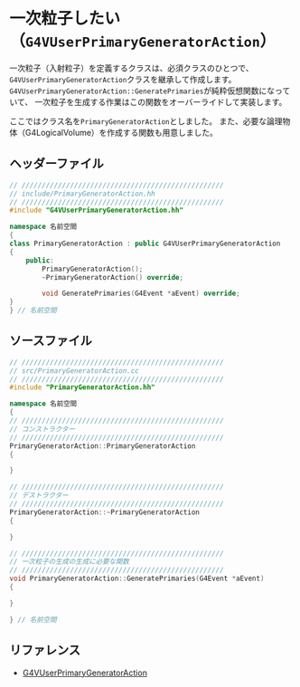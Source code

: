 # 一次粒子したい（``G4VUserPrimaryGeneratorAction``）

一次粒子（入射粒子）を定義するクラスは、必須クラスのひとつで、
``G4VUserPrimaryGeneratorAction``クラスを継承して作成します。
``G4VUserPrimaryGeneratorAction::GeneratePrimaries``が純粋仮想関数になっていて、
一次粒子を生成する作業はこの関数をオーバーライドして実装します。

ここではクラス名を``PrimaryGeneratorAction``としました。
また、必要な論理物体（G4LogicalVolume）を作成する関数も用意しました。

## ヘッダーファイル

```cpp
// //////////////////////////////////////////////////
// include/PrimaryGeneratorAction.hh
// //////////////////////////////////////////////////
#include "G4VUserPrimaryGeneratorAction.hh"

namespace 名前空間
{
class PrimaryGeneratorAction : public G4VUserPrimaryGeneratorAction
{
    public:
        PrimaryGeneratorAction();
        ~PrimaryGeneratorAction() override;

        void GeneratePrimaries(G4Event *aEvent) override;
}
} // 名前空間
```

## ソースファイル

```cpp
// //////////////////////////////////////////////////
// src/PrimaryGeneratorAction.cc
// //////////////////////////////////////////////////
#include "PrimaryGeneratorAction.hh"

namespace 名前空間
{
// //////////////////////////////////////////////////
// コンストラクター
// //////////////////////////////////////////////////
PrimaryGeneratorAction::PrimaryGeneratorAction
{

}

// //////////////////////////////////////////////////
// デストラクター
// //////////////////////////////////////////////////
PrimaryGeneratorAction::~PrimaryGeneratorAction
{

}

// //////////////////////////////////////////////////
// 一次粒子の生成の生成に必要な関数
// //////////////////////////////////////////////////
void PrimaryGeneratorAction::GeneratePrimaries(G4Event *aEvent)
{

}

} // 名前空間
```

## リファレンス

- [G4VUserPrimaryGeneratorAction](https://geant4.kek.jp/Reference/11.2.0/classG4VUserPrimaryGeneratorAction.html)
